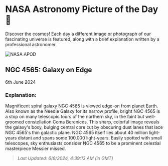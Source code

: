 
  # NASA Astronomy Picture of the Day 🌌

  Discover the cosmos! Each day a different image or photograph of our fascinating universe is featured, along with a brief explanation written by a professional astronomer.

![NASA APOD](https://apod.nasa.gov/apod/image/2406/278_lorand_fenyes_ngc4565.jpg)

## NGC 4565: Galaxy on Edge

6th June 2024

### Explanation: 

Magnificent spiral galaxy NGC 4565 is viewed edge-on from planet Earth. Also known as the Needle Galaxy for its narrow profile, bright NGC 4565 is a stop on many telescopic tours of the northern sky, in the faint but well-groomed constellation Coma Berenices. This sharp, colorful image reveals the galaxy's boxy, bulging central core cut by obscuring dust lanes that lace NGC 4565's thin galactic plane. NGC 4565 itself lies about 40 million light-years distant and spans some 100,000 light-years.  Easily spotted with small telescopes, sky enthusiasts consider NGC 4565 to be a prominent celestial masterpiece Messier missed.

> _Last Updated: 6/6/2024, 4:39:13 AM (in GMT)_
